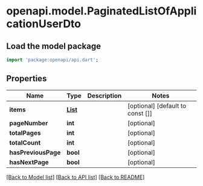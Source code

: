 # openapi.model.PaginatedListOfApplicationUserDto

## Load the model package
```dart
import 'package:openapi/api.dart';
```

## Properties
Name | Type | Description | Notes
------------ | ------------- | ------------- | -------------
**items** | [**List<ApplicationUserDto>**](ApplicationUserDto.md) |  | [optional] [default to const []]
**pageNumber** | **int** |  | [optional] 
**totalPages** | **int** |  | [optional] 
**totalCount** | **int** |  | [optional] 
**hasPreviousPage** | **bool** |  | [optional] 
**hasNextPage** | **bool** |  | [optional] 

[[Back to Model list]](../README.md#documentation-for-models) [[Back to API list]](../README.md#documentation-for-api-endpoints) [[Back to README]](../README.md)


